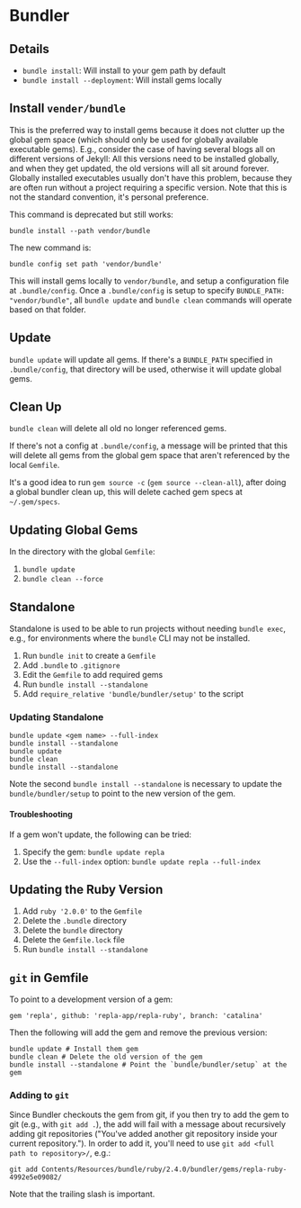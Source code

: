# Bundler

## Details

- `bundle install`: Will install to your gem path by default
- `bundle install --deployment`: Will install gems locally

## Install `vender/bundle`

This is the preferred way to install gems because it does not clutter up the global gem space (which should only be used for globally available executable gems). E.g., consider the case of having several blogs all on different versions of Jekyll: All this versions need to be installed globally, and when they get updated, the old versions will all sit around forever. Globally installed executables usually don't have this problem, because they are often run without a project requiring a specific version. Note that this is not the standard convention, it's personal preference.

This command is deprecated but still works:

	bundle install --path vendor/bundle

The new command is:

    bundle config set path 'vendor/bundle'

This will install gems locally to `vendor/bundle`, and setup a configuration file at `.bundle/config`. Once a `.bundle/config` is setup to specify `BUNDLE_PATH: "vendor/bundle"`, all `bundle update` and `bundle clean` commands will operate based on that folder.

## Update

`bundle update` will update all gems. If there's a `BUNDLE_PATH` specified in `.bundle/config`, that directory will be used, otherwise it will update global gems.

## Clean Up

`bundle clean` will delete all old no longer referenced gems.

If there's not a config at `.bundle/config`, a message will be printed that this will delete all gems from the global gem space that aren't referenced by the local `Gemfile`.

It's a good idea to run `gem source -c` (`gem source --clean-all`), after doing a global bundler clean up, this will delete cached gem specs at `~/.gem/specs`.

## Updating Global Gems

In the directory with the global `Gemfile`:

1. `bundle update`
2. `bundle clean --force`

## Standalone

Standalone is used to be able to run projects without needing `bundle exec`, e.g., for environments where the `bundle` CLI may not be installed.

1. Run `bundle init` to create a `Gemfile`
2. Add `.bundle` to `.gitignore`
3. Edit the `Gemfile` to add required gems
4. Run `bundle install --standalone`
5. Add `require_relative 'bundle/bundler/setup'` to the script

### Updating Standalone

	bundle update <gem name> --full-index
	bundle install --standalone
	bundle update
	bundle clean
	bundle install --standalone

Note the second `bundle install --standalone` is necessary to update the `bundle/bundler/setup` to point to the new version of the gem.

#### Troubleshooting

If a gem won't update, the following can be tried:

1. Specify the gem: `bundle update repla`
2. Use the `--full-index` option: `bundle update repla --full-index`

## Updating the Ruby Version

1. Add `ruby '2.0.0'` to the `Gemfile`
2. Delete the `.bundle` directory
3. Delete the `bundle` directory
4. Delete the `Gemfile.lock` file
4. Run `bundle install --standalone`

## `git` in Gemfile

To point to a development version of a gem:

	gem 'repla', github: 'repla-app/repla-ruby', branch: 'catalina'

Then the following will add the gem and remove the previous version:

	bundle update # Install them gem
	bundle clean # Delete the old version of the gem
	bundle install --standalone # Point the `bundle/bundler/setup` at the gem

### Adding to `git`

Since Bundler checkouts the gem from git, if you then try to add the gem to git (e.g., with `git add .`), the add will fail with a message about recursively adding git repositories ("You've added another git repository inside your current repository."). In order to add it, you'll need to use `git add <full path to repository>/`, e.g.:

	git add Contents/Resources/bundle/ruby/2.4.0/bundler/gems/repla-ruby-4992e5e09082/

Note that the trailing slash is important.
